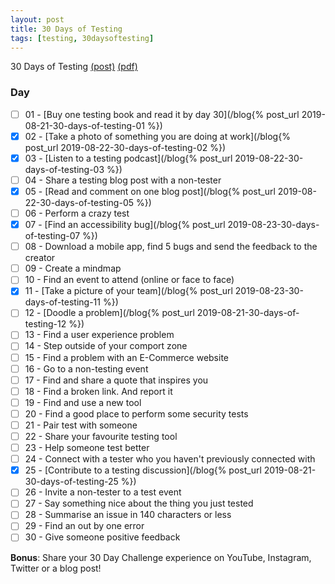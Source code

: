 ```yaml
---
layout: post
title: 30 Days of Testing
tags: [testing, 30daysoftesting]
---
```


30 Days of Testing [(post)](https://www.ministryoftesting.com/dojo/series/30-days-of-testing/lessons/30-days-of-testing)
[(pdf)](/blog/assets/30-days-of-testing-challenge.pdf)

### Day
- [ ] 01 - [Buy one testing book and read it by day 30](/blog{% post_url 2019-08-21-30-days-of-testing-01 %})
- [x] 02 - [Take a photo of something you are doing at work](/blog{% post_url 2019-08-22-30-days-of-testing-02 %})
- [x] 03 - [Listen to a testing podcast](/blog{% post_url 2019-08-22-30-days-of-testing-03 %})
- [ ] 04 - Share a testing blog post with a non-tester
- [x] 05 - [Read and comment on one blog post](/blog{% post_url 2019-08-22-30-days-of-testing-05 %})
- [ ] 06 - Perform a crazy test
- [x] 07 - [Find an accessibility bug](/blog{% post_url 2019-08-23-30-days-of-testing-07 %})
- [ ] 08 - Download a mobile app, find 5 bugs and send the feedback to the creator
- [ ] 09 - Create a mindmap
- [ ] 10 - Find an event to attend (online or face to face)
- [x] 11 - [Take a picture of your team](/blog{% post_url 2019-08-23-30-days-of-testing-11 %})
- [ ] 12 - [Doodle a problem](/blog{% post_url 2019-08-21-30-days-of-testing-12 %})
- [ ] 13 - Find a user experience problem
- [ ] 14 - Step outside of your comport zone
- [ ] 15 - Find a problem with an E-Commerce website
- [ ] 16 - Go to a non-testing event
- [ ] 17 - Find and share a quote that inspires you
- [ ] 18 - Find a broken link. And report it
- [ ] 19 - Find and use a new tool
- [ ] 20 - Find a good place to perform some security tests
- [ ] 21 - Pair test with someone
- [ ] 22 - Share your favourite testing tool
- [ ] 23 - Help someone test better
- [ ] 24 - Connect with a tester who you haven't previously connected with
- [x] 25 - [Contribute to a testing discussion](/blog{% post_url 2019-08-21-30-days-of-testing-25 %})
- [ ] 26 - Invite a non-tester to a test event
- [ ] 27 - Say something nice about the thing you just tested
- [ ] 28 - Summarise an issue in 140 characters or less
- [ ] 29 - Find an out by one error
- [ ] 30 - Give someone positive feedback

**Bonus**: Share your 30 Day Challenge experience on YouTube, Instagram, Twitter or a blog post!